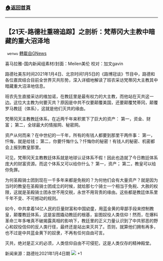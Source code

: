 ###  [:house:返回首頁](https://github.com/ourhimalayas/txt)
---

## 【21天-路德社重磅追踪】之剖析：梵蒂冈大主教中暗藏的重大沼泽地
` wenwu` [轉載自GNews](https://gnews.org/zh-hans/717309/)

喜马拉雅-国内新闻组素材/封面：Meilen美伦 校对：加文gavin

路德社美东时间2021年1月4日、北京时间1月5日的《路博冠谈》节目中，路德和各位嘉宾结合目前全世界灭共形势，深入详细地解读了班农采访梵蒂冈大主教其中暗藏重大沼泽地信息。

班农先生直接采访的维加诺，在教廷里是最有权力的大主教，而他站在灭共这一边。这位大主教为何要灭共？原因是中共不仅要颠覆美国，还要颠覆梵蒂冈，颠覆罗马教廷（体系），这就是他们灭共的缘由。

梵蒂冈天主教教廷体系，在近两千年来积累下了巨大的资产：
第一，资金、财富；
第二，全球最大的情报网、秘密网。

资产从何而来？在中世纪的一千年，所有的有钱人都要到那里干两件事：
第一，忏悔，就是给钱；
第二，你要忏悔什么？忏悔你的秘密！有钱人的秘密、机密都会上报到教皇那里。

可见，梵蒂冈天主教教廷体系就是地球认证体系不假！因此也造就了今日教廷体系庞大的财富资源。而这个体系又可以给你什么？
第一，资产；
第二，教皇可以给你免罪。

为何圣殿骑士团到现在一千多年来都是免税的？为何他们会有大量资产？就是因为当时的教皇在圣殿骑士团成立的时候，就给那七个骑士一个相当于免税、大赦的权限，这就是圣殿骑士团永世不用交税，永世不用背责的缘由。这些都是教廷体系里千年不变、不可撼动的规则。

如今，中共拿着14亿人民的巨量财富和中国幼童，用蓝金黄的卑鄙手段来控制教皇，颠覆教廷体系，这是妄图撬动教廷的根基，妄图奴役人类信仰！然而，在爆料革命三年多唯真不破揭露真相的影响下，教廷里的正义力量认识到了中共邪恶的野心和奴役信仰的反人类行径，最终还是站出来灭共了。否则，就算他们拥有再多，也不过是中共蓝金黄下的奴隶，不再有任何自由可言。

灭共，绝对是正义的必须，人类信仰自由不可侵犯，这是人类仅存的精神殿堂。

新闻来源：路德社2021年1月4日期
![]()![](https://gnews.org/wp-content/uploads/2021/01/image0-5-2.jpg)
+1
